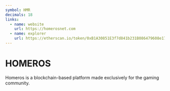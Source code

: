 ```yaml
---
symbol: HMR
decimals: 18
links:
  - name: website
    url: https://homerosnet.com
  - name: explorer
    url: https://etherscan.io/token/0xB1A30851E3f7d841b231B086479608e17198363A
---
```


# HOMEROS

Homeros is a blockchain-based platform made exclusively for the gaming community.
